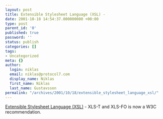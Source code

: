 ```yaml
---
layout: post
title: Extensible Stylesheet Language (XSL) -
date: 2001-10-18 14:54:37.000000000 +00:00
type: post
parent_id: '0'
published: true
password: ''
status: publish
categories: []
tags:
- Uncategorized
meta: {}
author:
  login: niklas
  email: niklas@protocol7.com
  display_name: Niklas
  first_name: Niklas
  last_name: Gustavsson
permalink: "/archives/2001/10/18/extensible_stylesheet_language_xsl/"
---
```

[Extensible Stylesheet Language (XSL)](http://www.w3.org/TR/2001/REC-xsl-20011015/) - XLS-T and XLS-FO is now a W3C recommendation.

